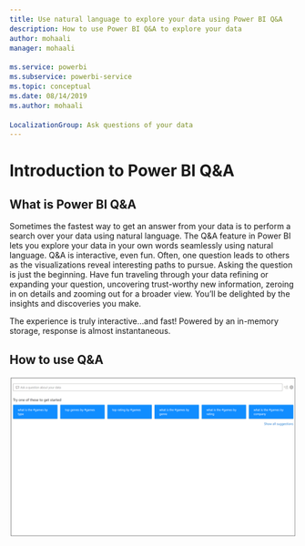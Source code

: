 ```yaml
---
title: Use natural language to explore your data using Power BI Q&A
description: How to use Power BI Q&A to explore your data
author: mohaali
manager: mohaali

ms.service: powerbi
ms.subservice: powerbi-service
ms.topic: conceptual
ms.date: 08/14/2019
ms.author: mohaali

LocalizationGroup: Ask questions of your data
---
```

# Introduction to Power BI Q&A
## What is Power BI Q&A

Sometimes the fastest way to get an answer from your data is to perform a search over your data using natural language. The Q&A feature in Power BI lets you explore your data in your own words seamlessly using natural language. Q&A is interactive, even fun. Often, one question leads to others as the visualizations reveal interesting paths to pursue. Asking the question is just the beginning.  Have fun traveling through your data refining or expanding your question, uncovering trust-worthy new information, zeroing in on details and zooming out for a broader view.
You’ll be delighted by the insights and discoveries you make.

The experience is truly interactive…and fast! Powered by an in-memory storage, response is almost instantaneous.

## How to use Q&A

![Q&A Home](media/qna-visual.png)
